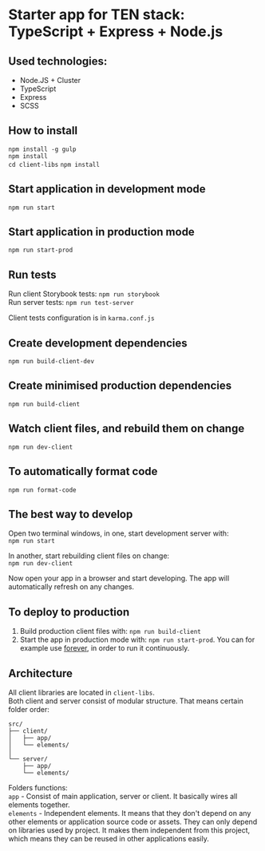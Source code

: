 # Starter app for TEN stack: TypeScript + Express + Node.js

## Used technologies:
- Node.JS + Cluster
- TypeScript
- Express
- SCSS

## How to install
`npm install -g gulp`  
`npm install`  
`cd client-libs`
`npm install`

## Start application in development mode  

`npm run start`  

## Start application in production mode  

`npm run start-prod`  
  
## Run tests
Run client Storybook tests: `npm run storybook`  
Run server tests: `npm run test-server` 
  
Client tests configuration is in `karma.conf.js`  

## Create development dependencies
`npm run build-client-dev`  

## Create minimised production dependencies
`npm run build-client`  

## Watch client files, and rebuild them on change  
`npm run dev-client`

## To automatically format code  
`npm run format-code`  

## The best way to develop
Open two terminal windows, in one, start development server with:  
`npm run start`  
  
In another, start rebuilding client files on change:  
`npm run dev-client`  
  
Now open your app in a browser and start developing. The app will automatically refresh on any changes.  

## To deploy to production
1. Build production client files with: `npm run build-client`  
2. Start the app in production mode with: `npm run start-prod`. You can for example use [forever](https://github.com/foreversd/forever), in order to run it continuously.  

## Architecture
All client libraries are located in `client-libs`.  
Both client and server consist of modular structure. That means certain folder order:  

```
src/  
├── client/  
│   ├── app/  
│   └── elements/  
│   
└── server/  
    ├── app/  
    └── elements/  
```    

Folders functions:  
`app` - Consist of main application, server or client. It basically wires all elements together.   
`elements` - Independent elements. It means that they don't depend on any other elements or application source code or assets. They can only depend on libraries used by project. It makes them independent from this project, which means they can be reused in other applications easily.   

